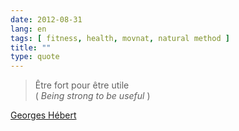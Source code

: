 ```yaml
---
date: 2012-08-31
lang: en
tags: [ fitness, health, movnat, natural method ]
title: ""
type: quote
---
```


> Être fort pour être utile\
> ( *Being strong to be useful* )

[Georges Hébert](http://en.wikipedia.org/wiki/Georges_H%C3%A9bert)


